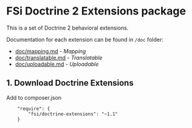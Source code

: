 # FSi Doctrine 2 Extensions package #

This is a set of Doctrine 2 behavioral extensions.

Documentation for each extension can be found in ``/doc`` folder:

- [doc/mapping.md](doc/mapping.md) - *Mapping*
- [doc/translatable.md](doc/translatable.md) - *Translatable*
- [doc/uploadable.md](doc/uploadable.md) - *Uploadable*

## 1. Download Doctrine Extensions

Add to composer.json
```
    "require": {
        "fsi/doctrine-extensions": "~1.1"
    }
```
